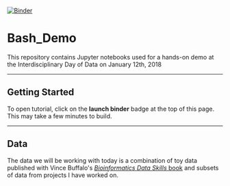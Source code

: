 [![Binder](https://mybinder.org/badge_logo.svg)](https://mybinder.org/v2/gh/ChaochihL/Bash_Demo/master)

# Bash_Demo

This repository contains Jupyter notebooks used for a hands-on demo at the Interdisciplinary Day of Data on January 12th, 2018

---

## Getting Started

To open tutorial, click on the **launch binder** badge at the top of this page. This may take a few minutes to build.

---

## Data

The data we will be working with today is a combination of toy data published with Vince Buffalo's [*Bioinformatics Data Skills* book](http://shop.oreilly.com/product/0636920030157.do) and subsets of data from projects I have worked on.
